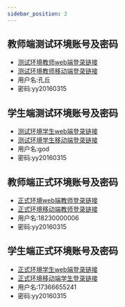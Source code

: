 ```yaml
---
sidebar_position: 2
---
```


## 教师端测试环境账号及密码
- [测试环境教师web端登录链接](https://dev.yiyou.yiyoujiaoyu.com.cn/user/student#/login/teacher/)
- [测试环境教师移动端登录链接](https://dev.yiyou.yiyoujiaoyu.com.cn/app/teacher/)
- 用户名:孔丘
- 密码:yy20160315

## 学生端测试环境账号及密码
- [测试环境学生web端登录链接](https://dev.yiyou.yiyoujiaoyu.com.cn/user/student#/login/student/)
- [测试环境学生移动端登录链接](https://dev.yiyou.yiyoujiaoyu.com.cn/app/student/)
- 用户名:god
- 密码:yy20160315

## 教师端正式环境账号及密码
- [正式环境web端教师登录链接](https://yi-you.org/user/student#/login/teacher/)
- [正式环境移动端教师登录链接](https://app.yi-you.org/app/teacher/)
- 用户名:18230000006
- 密码:yy20160315

## 学生端正式环境账号及密码
- [正式环境学生web端登录链接](https://yi-you.org/user/student#/login/student/)
- [正式环境移动端学生登录链接](https://app.yi-you.org/app/student/)
- 用户名:17366655241
- 密码:yy20160315

